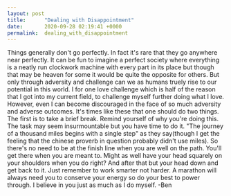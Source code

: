 ```yaml
---
layout: post
title:      "Dealing with Disappointment"
date:       2020-09-28 02:19:41 +0000
permalink:  dealing_with_disappointment
---
```



Things generally don't go perfectly. In fact it's rare that they go anywhere near perfectly. It can be fun to imagine a perfect society where everything is a neatly run clockwork machine with every part in its place but though that may be heaven for some it would be quite the opposite for others. But only through adversity and challenge can we as humans truely rise to our potential in this world. I for one love challenge which is half of the reason that I got into my current field, to challenge myself further doing what I love. However, even I can become discouraged in the face of so much adversity and adverse outcomes. It's times like these that one should do two things. The first is to take a brief break. Remind yourself of why you're doing this. The task may seem insurmountable but you have time to do it. "The journey of a thousand miles begins with a single step" as they say(though I get the feeling that the chinese proverb in question probably didn't use miles). So there's no need to be at the finish line when you are well on the path. You'll get there when you are meant to. Might as well have your head squarely on your shoulders when you do right? And after that but your head down and get back to it. Just remember to work smarter not harder. A marathon will always need you to conserve your energy so do your best to power through. I believe in you just as much as I do myself.
-Ben
